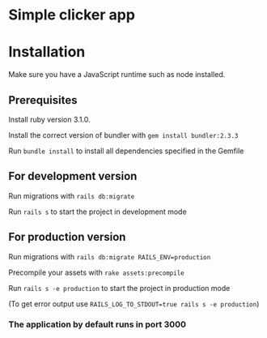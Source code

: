 
<!--
This source code comes from the really good course of the University of Helsinki from Jakousa

* The original can be found under https://github.com/docker-hy/material-applications 
-->

# Simple clicker app

# Installation

Make sure you have a JavaScript runtime such as node installed.

## Prerequisites

Install ruby version 3.1.0.

Install the correct version of bundler with `gem install bundler:2.3.3`

Run `bundle install` to install all dependencies specified in the Gemfile

## For development version

Run migrations with `rails db:migrate`

Run `rails s` to start the project in development mode

## For production version

Run migrations with `rails db:migrate RAILS_ENV=production`

Precompile your assets with `rake assets:precompile`

Run `rails s -e production` to start the project in production mode

(To get error output use `RAILS_LOG_TO_STDOUT=true rails s -e production`)

### The application by default runs in port 3000
